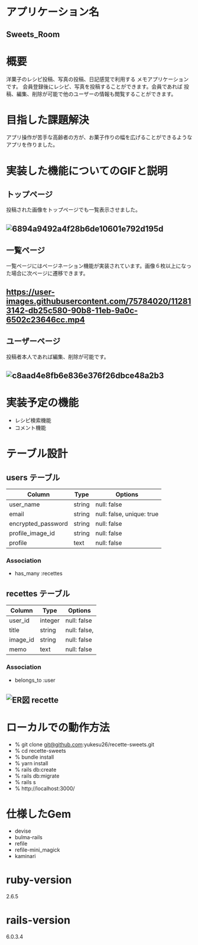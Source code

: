  # アプリケーション名
## Sweets_Room

# 概要
洋菓子のレシピ投稿、写真の投稿、日記感覚で利用する  メモアプリケーションです。
会員登録後にレシピ、写真を投稿することができます。会員であれば  投稿、編集、削除が可能で他のユーザーの情報も閲覧することができます。
 
# 目指した課題解決
アプリ操作が苦手な高齢者の方が、お菓子作りの幅を広げることができるようなアプリを作りました。
# 実装した機能についてのGIFと説明

## トップページ
投稿された画像をトップページでも一覧表示させました。
## ![6894a9492a4f28b6de10601e792d195d](https://user-images.githubusercontent.com/75784020/112808290-cb57b280-90b3-11eb-8841-045bf8fa5251.jpeg)

## 一覧ページ
一覧ページにはページネーション機能が実装されています。画像６枚以上になった場合に次ページに遷移できます。
## https://user-images.githubusercontent.com/75784020/112813142-db25c580-90b8-11eb-9a0c-6502c23646cc.mp4

## ユーザーページ
投稿者本人であれば編集、削除が可能です。
## ![c8aad4e8fb6e836e376f26dbce48a2b3](https://user-images.githubusercontent.com/75784020/112811645-3ce53000-90b7-11eb-99ee-e54af63e617f.jpeg)


# 実装予定の機能
* レシピ検索機能 
* コメント機能

 # テーブル設計

 ## users テーブル
| Column             | Type   | Options                   |
| ----------------   | ------ | ------------------------- |
| user_name          | string | null: false               |
| email              | string | null: false, unique: true |
| encrypted_password | string | null: false               |
| profile_image_id   | string | null: false               |
| profile            | text   | null: false               |
 
### Association
- has_many :recettes


## recettes テーブル

| Column      | Type   | Options        |
| ------------| ------ | ---------------|
| user_id     | integer| null: false    |
| title       | string | null: false,   |
| image_id    | string | null: false    |
| memo        | text   | null: false    |
 
### Association
- belongs_to :user

## ![ER図 recette](https://user-images.githubusercontent.com/75784020/106712405-3f3d8780-663c-11eb-96ff-03cdfb9560bc.png)

# ローカルでの動作方法
* % git clone git@github.com:yukesu26/recette-sweets.git
* % cd recette-sweets
* % bundle install
* % yarn install
* % rails db:create
* % rails db:migrate
* % rails s
* % http://localhost:3000/

# 仕様したGem
* devise
* bulma-rails
* refile
* refile-mini_magick
* kaminari

# ruby-version
2.6.5
# rails-version
6.0.3.4
